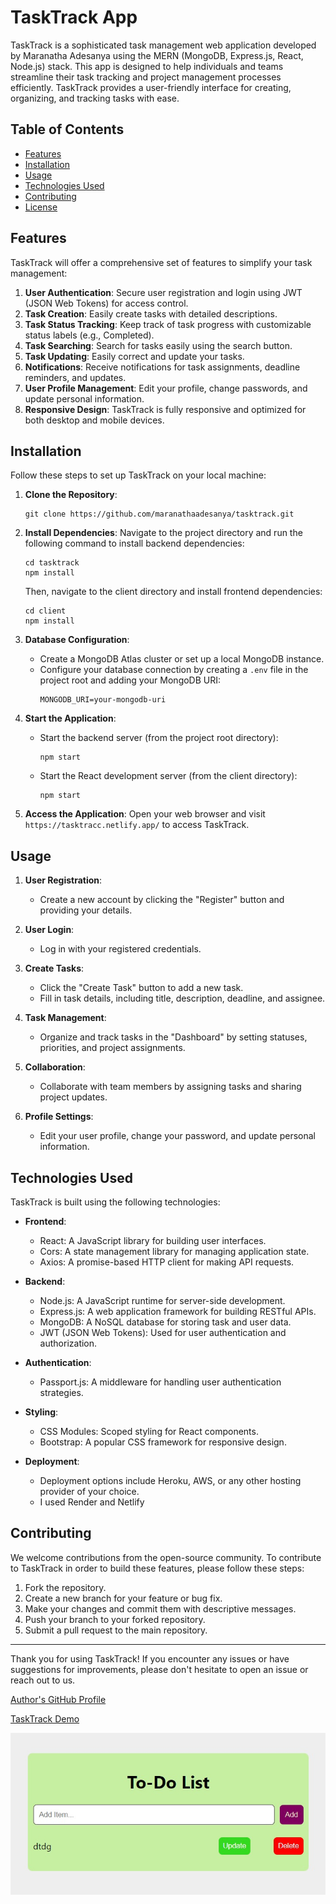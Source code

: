 # TaskTrack App

TaskTrack is a sophisticated task management web application developed by Maranatha Adesanya using the MERN (MongoDB, Express.js, React, Node.js) stack. This app is designed to help individuals and teams streamline their task tracking and project management processes efficiently. TaskTrack provides a user-friendly interface for creating, organizing, and tracking tasks with ease.

## Table of Contents

- [Features](#features)
- [Installation](#installation)
- [Usage](#usage)
- [Technologies Used](#technologies-used)
- [Contributing](#contributing)
- [License](#license)

## Features

TaskTrack will offer a comprehensive set of features to simplify your task management:

1. **User Authentication**: Secure user registration and login using JWT (JSON Web Tokens) for access control.
2. **Task Creation**: Easily create tasks with detailed descriptions.
3. **Task Status Tracking**: Keep track of task progress with customizable status labels (e.g., Completed).
4. **Task Searching**: Search for tasks easily using the search button.
5. **Task Updating**: Easily correct and update your tasks.
6. **Notifications**: Receive notifications for task assignments, deadline reminders, and updates.
7. **User Profile Management**: Edit your profile, change passwords, and update personal information.
8. **Responsive Design**: TaskTrack is fully responsive and optimized for both desktop and mobile devices.

## Installation

Follow these steps to set up TaskTrack on your local machine:

1. **Clone the Repository**:
   ```
   git clone https://github.com/maranathaadesanya/tasktrack.git
   ```

2. **Install Dependencies**:
   Navigate to the project directory and run the following command to install backend dependencies:
   ```
   cd tasktrack
   npm install
   ```

   Then, navigate to the client directory and install frontend dependencies:
   ```
   cd client
   npm install
   ```

3. **Database Configuration**:
   - Create a MongoDB Atlas cluster or set up a local MongoDB instance.
   - Configure your database connection by creating a `.env` file in the project root and adding your MongoDB URI:
     ```
     MONGODB_URI=your-mongodb-uri
     ```

4. **Start the Application**:
   - Start the backend server (from the project root directory):
     ```
     npm start
     ```
   - Start the React development server (from the client directory):
     ```
     npm start
     ```

5. **Access the Application**:
   Open your web browser and visit `https://tasktracc.netlify.app/` to access TaskTrack.

## Usage

1. **User Registration**:
   - Create a new account by clicking the "Register" button and providing your details.

2. **User Login**:
   - Log in with your registered credentials.

3. **Create Tasks**:
   - Click the "Create Task" button to add a new task.
   - Fill in task details, including title, description, deadline, and assignee.

4. **Task Management**:
   - Organize and track tasks in the "Dashboard" by setting statuses, priorities, and project assignments.

5. **Collaboration**:
   - Collaborate with team members by assigning tasks and sharing project updates.

6. **Profile Settings**:
   - Edit your user profile, change your password, and update personal information.

## Technologies Used

TaskTrack is built using the following technologies:

- **Frontend**:
  - React: A JavaScript library for building user interfaces.
  - Cors: A state management library for managing application state.
  - Axios: A promise-based HTTP client for making API requests.

- **Backend**:
  - Node.js: A JavaScript runtime for server-side development.
  - Express.js: A web application framework for building RESTful APIs.
  - MongoDB: A NoSQL database for storing task and user data.
  - JWT (JSON Web Tokens): Used for user authentication and authorization.

- **Authentication**:
  - Passport.js: A middleware for handling user authentication strategies.

- **Styling**:
  - CSS Modules: Scoped styling for React components.
  - Bootstrap: A popular CSS framework for responsive design.

- **Deployment**:
  - Deployment options include Heroku, AWS, or any other hosting provider of your choice.
  - I used Render and Netlify

## Contributing

We welcome contributions from the open-source community. To contribute to TaskTrack in order to build these features, please follow these steps:

1. Fork the repository.
2. Create a new branch for your feature or bug fix.
3. Make your changes and commit them with descriptive messages.
4. Push your branch to your forked repository.
5. Submit a pull request to the main repository.
---

Thank you for using TaskTrack! If you encounter any issues or have suggestions for improvements, please don't hesitate to open an issue or reach out to us.

[Author's GitHub Profile](https://github.com/maranathaadesanya)

[TaskTrack Demo](https://tasktracc.netlify.app/)

![TaskTrack Screenshot](screenshot.jpeg)
